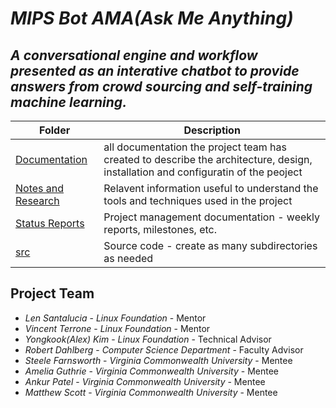 # *MIPS Bot AMA(Ask Me Anything)*
## *A conversational engine and workflow presented as an interative chatbot to provide answers from crowd sourcing and self-training machine learning.*
[//]: <> (The directory structure in this GitHub is to allow the project to have all its resources self-contained.
Open Source software should not just be a repository of code.  There are a number of directories to help you and others that will 
follow in your foot steps.  It'll also allow the Linux Foundation OMP Mentorship program to keep track of your project and get
a better understanding of the problems you encountered during the developmemnt of this project.)

| Folder | Description |
|---|---|
| [Documentation](https://github.com/openmainframeproject-internship/CS-21-316-MIPS-Bot-AMA-Ask-Me-Anything/tree/master/Documentation) |  all documentation the project team has created to describe the architecture, design, installation and configuratin of the peoject |
| [Notes and Research](https://github.com/openmainframeproject-internship/CS-21-316-MIPS-Bot-AMA-Ask-Me-Anything/tree/master/Notes%20and%20Research) | Relavent information useful to understand the tools and techniques used in the project |
| [Status Reports](https://github.com/openmainframeproject-internship/CS-21-316-MIPS-Bot-AMA-Ask-Me-Anything/tree/master/Status%20Reports) | Project management documentation - weekly reports, milestones, etc. |
| [src](https://github.com/openmainframeproject-internship/CS-21-316-MIPS-Bot-AMA-Ask-Me-Anything/tree/master/src) | Source code - create as many subdirectories as needed |

## Project Team
- *Len Santalucia*  - *Linux Foundation* - Mentor
- *Vincent Terrone*  - *Linux Foundation* - Mentor
- *Yongkook(Alex) Kim*  - *Linux Foundation* - Technical Advisor
- *Robert Dahlberg* - *Computer Science Department* - Faculty Advisor
- *Steele Farnsworth* - *Virginia Commonwealth University* - Mentee
- *Amelia Guthrie* - *Virginia Commonwealth University* - Mentee
- *Ankur Patel* - *Virginia Commonwealth University* - Mentee
- *Matthew Scott* - *Virginia Commonwealth University* - Mentee
